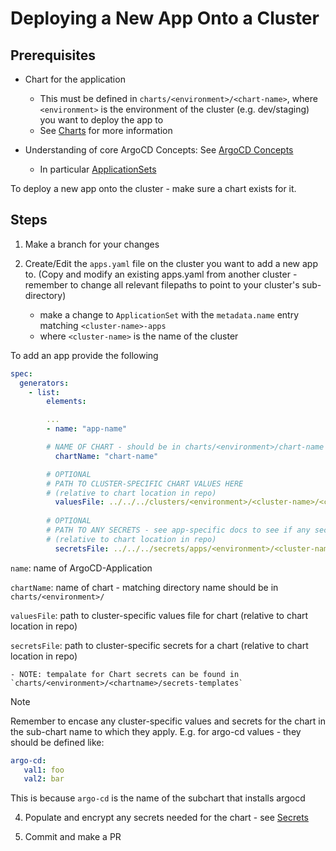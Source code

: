 # Deploying a New App Onto a Cluster

## Prerequisites 

- Chart for the application
  - This must be defined in `charts/<environment>/<chart-name>`, where `<environment>` is the environment of the cluster (e.g. dev/staging) you want to deploy the app to
  - See [Charts](charts.md) for more information


- Understanding of core ArgoCD Concepts: See [ArgoCD Concepts](https://argo-cd.readthedocs.io/en/stable/core_concepts/)
  - In particular [ApplicationSets](https://argo-cd.readthedocs.io/en/stable/operator-manual/applicationset/applicationset-specification/) 

To deploy a new app onto the cluster - make sure a chart exists for it.  

## Steps

1. Make a branch for your changes

2. Create/Edit the `apps.yaml` file on the cluster you want to add a new app to. (Copy and modify an existing apps.yaml from another cluster - remember to change all relevant filepaths to point to your cluster's sub-directory) 
   - make a change to `ApplicationSet` with the `metadata.name` entry matching `<cluster-name>-apps` 
   - where `<cluster-name>` is the name of the cluster

To add an app provide the following

```yaml
spec:
  generators:
    - list:
        elements:

        ...
        - name: "app-name" 

        # NAME OF CHART - should be in charts/<environment>/chart-name
          chartName: "chart-name" 

        # OPTIONAL
        # PATH TO CLUSTER-SPECIFIC CHART VALUES HERE
        # (relative to chart location in repo)
          valuesFile: ../../../clusters/<environment>/<cluster-name>/<cluster-values-file>.yaml
        
        # OPTIONAL
        # PATH TO ANY SECRETS - see app-specific docs to see if any secrets are needed
        # (relative to chart location in repo)
          secretsFile: ../../../secrets/apps/<environment>/<cluster-name>/<secrets-file>.yaml

```

`name`: name of ArgoCD-Application

`chartName`: name of chart - matching directory name should be in `charts/<environment>/`

`valuesFile`: path to cluster-specific values file for chart (relative to chart location in repo)

`secretsFile`: path to cluster-specific secrets for a chart (relative to chart location in repo)
    
    - NOTE: tempalate for Chart secrets can be found in `charts/<environment>/<chartname>/secrets-templates`

> [!NOTE]
> Remember to encase any cluster-specific values and secrets for the chart in the sub-chart name to which they apply. E.g. for argo-cd values - they should be defined like: 

```yaml
argo-cd:
   val1: foo
   val2: bar
```

This is because `argo-cd` is the name of the subchart that installs argocd

4. Populate and encrypt any secrets needed for the chart - see [Secrets](./secrets.md) 

5. Commit and make a PR